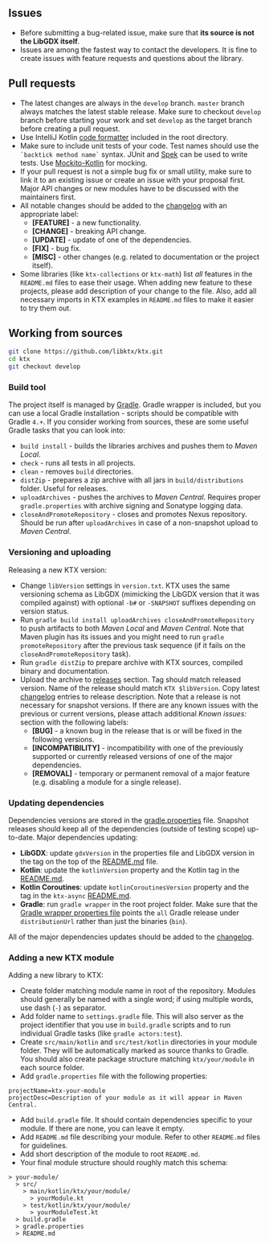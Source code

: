 ## Issues

- Before submitting a bug-related issue, make sure that **its source is not the LibGDX itself**.
- Issues are among the fastest way to contact the developers. It is fine to create issues with feature requests and
questions about the library.

## Pull requests

- The latest changes are always in the `develop` branch. `master` branch always matches the latest stable release. Make
sure to checkout `develop` branch before starting your work and set `develop` as the target branch before creating
a pull request.
- Use IntelliJ Kotlin [code formatter](../intellij-formatter.xml) included in the root directory.
- Make sure to include unit tests of your code. Test names should use the `` `backtick method name` `` syntax.
JUnit and [Spek](http://spekframework.org/) can be used to write tests. Use
[Mockito-Kotlin](https://github.com/nhaarman/mockito-kotlin) for mocking.
- If your pull request is not a simple bug fix or small utility, make sure to link it to an existing issue or create
an issue with your proposal first. Major API changes or new modules have to be discussed with the maintainers first.
- All notable changes should be added to the [changelog](../CHANGELOG.md) with an appropriate label:
  - **[FEATURE]** - a new functionality.
  - **[CHANGE]** - breaking API change.
  - **[UPDATE]** - update of one of the dependencies.
  - **[FIX]** - bug fix.
  - **[MISC]** - other changes (e.g. related to documentation or the project itself).
- Some libraries (like `ktx-collections` or `ktx-math`) list _all_ features in the `README.md` files to ease their
usage. When adding new feature to these projects, please add description of your change to the file. Also, add all
necessary imports in KTX examples in `README.md` files to make it easier to try them out.

## Working from sources

```bash
git clone https://github.com/libktx/ktx.git
cd ktx
git checkout develop
```

### Build tool

The project itself is managed by [Gradle](http://gradle.org/). Gradle wrapper is included, but you can use a local
Gradle installation - scripts should be compatible with Gradle `4.+`. If you consider working from sources, these are
some useful Gradle tasks that you can look into:

- `build install` - builds the libraries archives and pushes them to _Maven Local_.
- `check` - runs all tests in all projects.
- `clean` - removes `build` directories.
- `distZip` - prepares a zip archive with all jars in `build/distributions` folder. Useful for releases.
- `uploadArchives` - pushes the archives to _Maven Central_. Requires proper `gradle.properties` with archive signing and
Sonatype logging data.
- `closeAndPromoteRepository` - closes and promotes Nexus repository. Should be run after `uploadArchives` in
case of a non-snapshot upload to _Maven Central_.

### Versioning and uploading

Releasing a new KTX version:

- Change `libVersion` settings in `version.txt`. KTX uses the same versioning schema as LibGDX (mimicking the
LibGDX version that it was compiled against) with optional `-b#` or `-SNAPSHOT` suffixes depending on version status.
- Run `gradle build install uploadArchives closeAndPromoteRepository` to push artifacts to both _Maven Local_ and
_Maven Central_. Note that Maven plugin has its issues and you might need to run `gradle promoteRepository` after the
previous task sequence (if it fails on the `closeAndPromoteRepository` task).
- Run `gradle distZip` to prepare archive with KTX sources, compiled binary and documentation.
- Upload the archive to [releases](https://github.com/libktx/ktx/releases) section. Tag should match released version.
Name of the release should match `KTX $libVersion`. Copy latest [changelog](../CHANGELOG.md) entries to release
description. Note that a release is not necessary for snapshot versions. If there are any known issues with the previous
or current versions, please attach additional _Known issues:_ section with the following labels:
  - **[BUG]** - a known bug in the release that is or will be fixed in the following versions.
  - **[INCOMPATIBILITY]** - incompatibility with one of the previously supported or currently released versions of one
  of the major dependencies.
  - **[REMOVAL]** - temporary or permanent removal of a major feature (e.g. disabling a module for a single release).

### Updating dependencies

Dependencies versions are stored in the [gradle.properties](../gradle.properties) file. Snapshot releases should keep
all of the dependencies (outside of testing scope) up-to-date. Major dependencies updating:

- **LibGDX**: update `gdxVersion` in the properties file and LibGDX version in the tag on the top of the 
[README.md](../README.md) file.
- **Kotlin**: update the `kotlinVersion` property and the Kotlin tag in the [README.md](../README.md).
- **Kotlin Coroutines**: update `kotlinCoroutinesVersion` property and the tag in the
`ktx-async` [README.md](../async/README.md).
- **Gradle**: run `gradle wrapper` in the root project folder. Make sure that the
[Gradle wrapper properties file](../gradle/wrapper/gradle-wrapper.properties) points the `all` Gradle release under
`distributionUrl` rather than just the binaries (`bin`).

All of the major dependencies updates should be added to the [changelog](../CHANGELOG.md).

### Adding a new KTX module

Adding a new library to KTX:
- Create folder matching module name in root of the repository. Modules should generally be named with a single word;
if using multiple words, use dash (`-`) as separator.
- Add folder name to `settings.gradle` file. This will also server as the project identifier that you use in
`build.gradle` scripts and to run individual Gradle tasks (like `gradle actors:test`).
- Create `src/main/kotlin` and `src/test/kotlin` directories in your module folder. They will be automatically marked
as source thanks to Gradle. You should also create package structure matching `ktx/your/module` in each source folder.
- Add `gradle.properties` file with the following properties:

```properties
projectName=ktx-your-module
projectDesc=Description of your module as it will appear in Maven Central.
```

- Add `build.gradle` file. It should contain dependencies specific to your module. If there are none, you can leave it
empty.
- Add `README.md` file describing your module. Refer to other `README.md` files for guidelines.
- Add short description of the module to root `README.md`.
- Your final module structure should roughly match this schema:

```
> your-module/
  > src/
    > main/kotlin/ktx/your/module/
      > yourModule.kt
    > test/kotlin/ktx/your/module/
      > yourModuleTest.kt
  > build.gradle
  > gradle.properties
  > README.md
```
